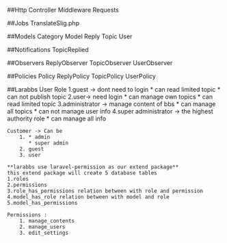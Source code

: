 ##Http
    Controller
    Middleware
    Requests

##Jobs
    TranslateSlig.php

##Models
    Category
    Model
    Reply
    Topic
    User

##Notifications
    TopicReplied

##Observers
    ReplyObserver
    TopicObserver
    UserObserver

##Policies
    Policy
    ReplyPolicy
    TopicPolicy
    UserPolicy


##Larabbs User Role
    1.guest -> dont need to login
        * can read limited topic
        * can not publish topic
    2.user-> need login 
        * can manage own topics 
        * can read limited topic
    3.administrator -> manage content of bbs
        * can manage all topics
        * can not manage user info
    4.super administrator -> the highest authority role
        * can manage all info

    Customer -> Can be
        1. * admin
           * super admin 
        2. guest
        3. user

    **larabbs use laravel-permission as our extend package**
    this extend package will create 5 database tables
    1.roles 
    2.permissions
    3.role_has_permissions relation between with role and permission
    4.model_has_role relation between with model and role
    5.model_has_permissions

    Permissions : 
        1. manage_contents
        2. manage_users
        3. edit_settings